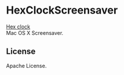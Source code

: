 HexClockScreensaver
=====================

[Hex clock](http://www.jacopocolo.com/hexclock/)  
Mac OS X Screensaver.

## License
Apache License.
